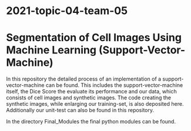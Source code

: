# 2021-topic-04-team-05
# Segmentation of Cell Images Using Machine Learning (Support-Vector-Machine)

In this repository the detailed process of an implementation of a support-vector-machine can be found. 
This includes the support-vector-machine itself, the Dice Score the evaluate its performance and our data, which consists of cell images and synthetic images. 
The code creating the synthetic images, while enlarging our training-set, is also deposited here.
Additionally our unit-test can also be found in this repository.

In the directory Final_Modules the final python modules can be found.
